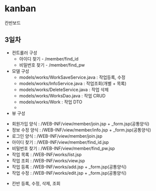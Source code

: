 # kanban
칸반보드

## 3일차

* 컨트롤러 구성
    - 아이디 찾기 - /member/find_id
    - 비밀번호 찾기 - /member/find_pw
* 모델 구성
  - models/works/WorkSaveService.java : 작업등록, 수정
  - models/works/InfoService.java :  작업조회(개별 + 목록)
  - models/works/DeleteService.java : 작업 삭제
  - models/works/WorksDao.java : 작업 CRUD
  - models/works/Work : 작업 DTO
  - 
* 뷰 구성
 - 회원가입 양식 : /WEB-INF/view/member/join.jsp + _form.jsp(공통양식)
 - 정보 수정 양식 : /WEB-INF/view/member/info.jsp + _form.jsp(공통양식)
 - 로그인 양식 :  /WEB-INF/view/member/join.jsp
 - 아이디 찾기 : /WEB-INF/view/member/find_id.jsp
 - 비밀번호 찾기 : /WEB-INF/view/member/find_pw.jsp
 - 작업 목록 : /WEB-INF/works/list.jsp
 - 작업 조회 : /WEB-INF/works/view.jsp
 - 작업 등록 : /WEB-INF/works/add.jsp + _form.jsp(공통양식)
 - 작업 수정 : /WEB-INF/works/edit.jsp + _form.jsp(공통양식)
* 칸반 등록, 수정, 삭제, 조회

